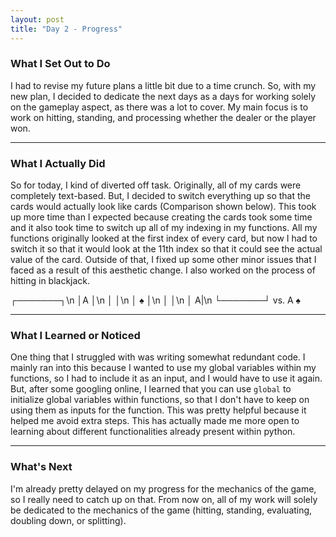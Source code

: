 ```yaml
---
layout: post
title: "Day 2 - Progress"
---
```


### What I Set Out to Do
I had to revise my future plans a little bit due to a time crunch. So, with my new plan, I decided to dedicate the next days as a days for working solely on the gameplay aspect, as there was a lot to cover. My main focus is to work on hitting, standing, and processing whether the dealer or the player won.

---

### What I Actually Did

So for today, I kind of diverted off task. Originally, all of my cards were completely text-based. But, I decided to switch everything up so that the cards would actually look like cards (Comparison shown below). This took up more time than I expected because creating the cards took some time and it also took time to switch up all of my indexing in my functions. All my functions originally looked at the first index of every card, but now I had to switch it so that it would look at the 11th index so that it could see the actual value of the card. Outside of that, I fixed up some other minor issues that I faced as a result of this aesthetic change. I also worked on the process of hitting in blackjack.

┌───────┐\n
│A      │\n
│       │\n
│   ♠   │\n
│       │\n
│      A|\n
└───────┘  vs. A ♠

---

### What I Learned or Noticed

One thing that I struggled with was writing somewhat redundant code. I mainly ran into this because I wanted to use my global variables within my functions, so I had to include it as an input, and I would have to use it again. But, after some googling online, I learned that you can use `global` to initialize global variables within functions, so that I don't have to keep on using them as inputs for the function. This was pretty helpful because it helped me avoid extra steps. This has actually made me more open to learning about different functionalities already present within python.

---

### What's Next

I'm already pretty delayed on my progress for the mechanics of the game, so I really need to catch up on that. From now on, all of my work will solely be dedicated to the mechanics of the game (hitting, standing, evaluating, doubling down, or splitting).
